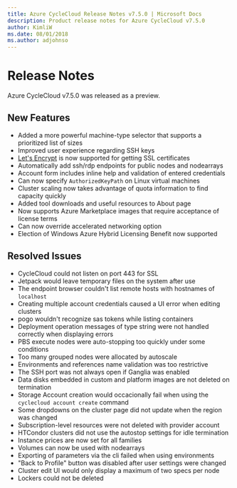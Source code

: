 ```yaml
---
title: Azure CycleCloud Release Notes v7.5.0 | Microsoft Docs
description: Product release notes for Azure CycleCloud v7.5.0
author: KimliW
ms.date: 08/01/2018
ms.author: adjohnso
---
```


# Release Notes

Azure CycleCloud v7.5.0 was released as a preview.

## New Features

* Added a more powerful machine-type selector that supports a prioritized list of sizes
* Improved user experience regarding SSH keys
* [Let's Encrypt](https://letsencrypt.org/) is now supported for getting SSL certificates
* Automatically add ssh/rdp endpoints for public nodes and nodearrays
* Account form includes inline help and validation of entered credentials
* Can now specify `AuthorizedKeyPath` on Linux virtual machines
* Cluster scaling now takes advantage of quota information to find capacity quickly
* Added tool downloads and useful resources to About page
* Now supports Azure Marketplace images that require acceptance of license terms
* Can now override accelerated networking option
* Election of Windows Azure Hybrid Licensing Benefit now supported

## Resolved Issues

* CycleCloud could not listen on port 443 for SSL
* Jetpack would leave temporary files on the system after use
* The endpoint browser couldn't list remote hosts with hostnames of `localhost`
* Creating multiple account credentials caused a UI error when editing clusters
* pogo wouldn't recognize sas tokens while listing containers
* Deployment operation messages of type string were not handled correctly when displaying errors
* PBS execute nodes were auto-stopping too quickly under some conditions
* Too many grouped nodes were allocated by autoscale
* Environments and references name validation was too restrictive
* The SSH port was not always open if Ganglia was enabled
* Data disks embedded in custom and platform images are not deleted on termination
* Storage Account creation would occacionally fail when using the `cyclecloud account create` command
* Some dropdowns on the cluster page did not update when the region was changed
* Subscription-level resources were not deleted with provider account
* HTCondor clusters did not use the autostop settings for idle termination
* Instance prices are now set for all families
* Volumes can now be used with nodearrays
* Exporting of parameters via the cli failed when using environments
* "Back to Profile" button was disabled after user settings were changed
* Cluster edit UI would only display a maximum of two specs per node
* Lockers could not be deleted
